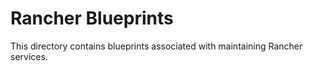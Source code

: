 # Rancher Blueprints

This directory contains blueprints associated with maintaining
Rancher services.

